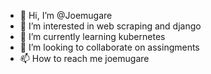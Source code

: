 - 👋 Hi, I’m @Joemugare
- 👀 I’m interested in web scraping and django
- 🌱 I’m currently learning kubernetes
- 💞️ I’m looking to collaborate on assingments
- 📫 How to reach me joemugare

<!---
Joemugare/Joemugare is a ✨ special ✨ repository because its `README.md` (this file) appears on your GitHub profile.
You can click the Preview link to take a look at your changes.
--->
